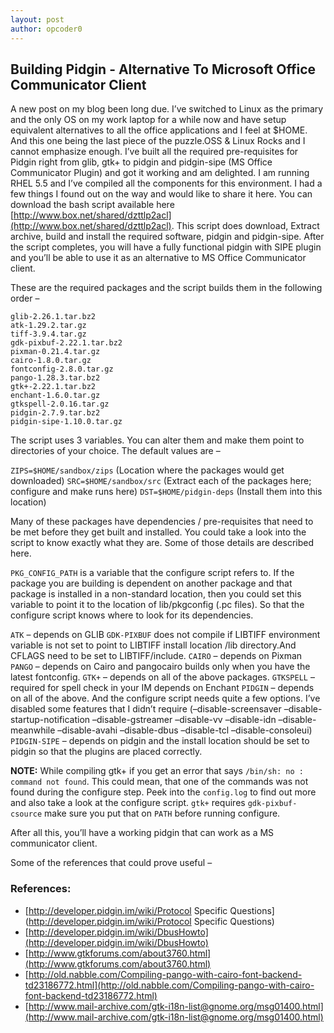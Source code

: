 ```yaml
---
layout: post
author: opcoder0
---
```


## Building Pidgin - Alternative To Microsoft Office Communicator Client

A new post on my blog been long due. I’ve switched to Linux as the primary and the only OS on my work laptop for a while now and have setup equivalent alternatives to all the office applications and I feel at $HOME. And this one being the last piece of the puzzle.OSS & Linux Rocks and I cannot emphasize enough. I’ve built all the required pre-requisites for Pidgin right from glib, gtk+ to pidgin and pidgin-sipe (MS Office Communicator Plugin) and got it working and am delighted. I am running RHEL 5.5 and I’ve compiled all the components for this environment. I had a few things I found out on the way and would like to share it here. You can download the bash script available here [http://www.box.net/shared/dzttlp2acl](http://www.box.net/shared/dzttlp2acl).  This script does download, Extract archive, build and install the required software, pidgin and pidgin-sipe. After the script completes, you will have a fully functional pidgin with SIPE plugin and you’ll be able to use it as an alternative to MS Office Communicator client.

These are the required packages and the script builds them in the following order –

```
glib-2.26.1.tar.bz2
atk-1.29.2.tar.gz
tiff-3.9.4.tar.gz
gdk-pixbuf-2.22.1.tar.bz2
pixman-0.21.4.tar.gz
cairo-1.8.0.tar.gz
fontconfig-2.8.0.tar.gz
pango-1.28.3.tar.bz2
gtk+-2.22.1.tar.bz2
enchant-1.6.0.tar.gz
gtkspell-2.0.16.tar.gz
pidgin-2.7.9.tar.bz2
pidgin-sipe-1.10.0.tar.gz
```

The script uses 3 variables. You can alter them and make them point to directories of your choice. The default values are –

`ZIPS=$HOME/sandbox/zips` (Location where the packages would get downloaded)
`SRC=$HOME/sandbox/src` (Extract each of the packages here; configure and make runs here)
`DST=$HOME/pidgin-deps` (Install them into this location)

Many of these packages have dependencies / pre-requisites that need to be met before they get built and installed. You could take a look into the script to know exactly what they are. Some of those details are described here.

`PKG_CONFIG_PATH` is a variable that the configure script refers to. If the package you are building is dependent on another package and that package is installed in a non-standard location, then you could set this variable to point it to the location of lib/pkgconfig (.pc files). So that the configure script knows where to look for its dependencies.

`ATK` – depends on GLIB
`GDK-PIXBUF` does not compile if LIBTIFF environment variable is not set to point to LIBTIFF install location /lib directory.And CFLAGS need to be set to LIBTIFF/include.
`CAIRO` – depends on Pixman
`PANGO` – depends on Cairo and pangocairo builds only when you have the latest fontconfig.
`GTK+` – depends on all of the above packages.
`GTKSPELL` – required for spell check in your IM depends on Enchant
`PIDGIN` – depends on all of the above. And the configure script needs quite a few options. I’ve disabled some features that I didn’t require (–disable-screensaver –disable-startup-notification –disable-gstreamer –disable-vv –disable-idn –disable-meanwhile –disable-avahi –disable-dbus –disable-tcl –disable-consoleui)
`PIDGIN-SIPE` – depends on pidgin and the install location should be set to pidgin so that the plugins are placed correctly.

**NOTE:** While compiling gtk+ if you get an error that says `/bin/sh: no : command not found`. This could mean, that one of the commands was not found during the configure step. Peek into the `config.log` to find out more and also take a look at the configure script. `gtk+` requires `gdk-pixbuf-csource` make sure you put that on `PATH` before running configure.

After all this, you’ll have a working pidgin that can work as a MS communicator client.

Some of the references that could prove useful –

### References:

- [http://developer.pidgin.im/wiki/Protocol Specific Questions](http://developer.pidgin.im/wiki/Protocol Specific Questions)
- [http://developer.pidgin.im/wiki/DbusHowto](http://developer.pidgin.im/wiki/DbusHowto)
- [http://www.gtkforums.com/about3760.html](http://www.gtkforums.com/about3760.html)
- [http://old.nabble.com/Compiling-pango-with-cairo-font-backend-td23186772.html](http://old.nabble.com/Compiling-pango-with-cairo-font-backend-td23186772.html)
- [http://www.mail-archive.com/gtk-i18n-list@gnome.org/msg01400.html](http://www.mail-archive.com/gtk-i18n-list@gnome.org/msg01400.html)
